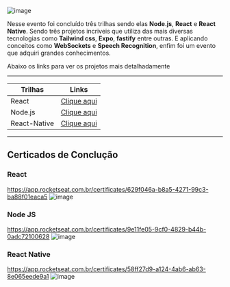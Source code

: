 ![image](https://github.com/W-Wag/NLW-EXPERT/assets/108705985/9e4d0fe0-9057-4cae-98f5-1e817ff591c9)

Nesse evento foi concluído três trilhas sendo elas **Node.js**, **React** e **React Native**. Sendo trẽs projetos incriveis que utiliza das mais diversas tecnologias como **Tailwind css**, **Expo**, **fastify** entre outras. E aplicando conceitos como
**WebSockets** e **Speech Recognition**, enfim foi um evento que adquiri grandes conhecimentos.

Abaixo os links para ver os projetos mais detalhadamente

--------------------------------------------
Trilhas | Links
------------------------|-------------------
React        | [Clique aqui](https://github.com/W-Wag/NLW-EXPERT/tree/main/react)
Node.js      | [Clique aqui](https://github.com/W-Wag/NLW-EXPERT/tree/main/nodejs)
React-Native | [Clique aqui](https://github.com/W-Wag/NLW-EXPERT/tree/main/reactNative)
--------------------------------------------


## Certicados de Conclução

### React
https://app.rocketseat.com.br/certificates/629f046a-b8a5-4271-99c3-ba88f01eaca5
![image](https://github.com/W-Wag/NLW-EXPERT/assets/108705985/b4412484-6c1d-4a4a-87f3-c1929408d742)



### Node JS
https://app.rocketseat.com.br/certificates/9e11fe05-9cf0-4829-b44b-0adc72100628
![image](https://github.com/W-Wag/NLW-EXPERT/assets/108705985/bc75a9df-3467-450c-88dc-7ba21359b7e6)


### React Native
https://app.rocketseat.com.br/certificates/58ff27d9-a124-4ab6-ab63-8e065eede9a1
![image](https://github.com/W-Wag/NLW-EXPERT/assets/108705985/7a614733-d4c3-4fc1-ace8-cdb503db8fcf)


